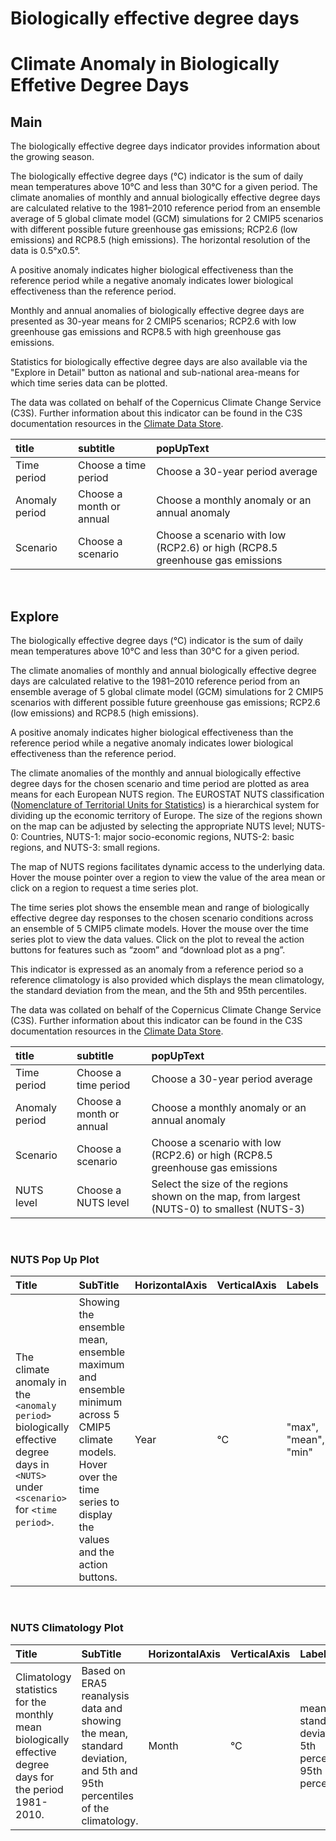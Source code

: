 
Biologically effective degree days
==================================

# Climate Anomaly in Biologically Effetive Degree Days

## Main


The biologically effective degree days indicator provides information about the growing season.

The biologically effective degree days (°C) indicator is the sum of daily mean temperatures above 10°C and less than 30°C for a given period. The climate anomalies of monthly and annual biologically effective degree days are calculated relative to the 1981–2010 reference period from an ensemble average of 5 global climate model (GCM) simulations for 2 CMIP5 scenarios with different possible future greenhouse gas emissions; RCP2.6 (low emissions) and RCP8.5 (high emissions). The horizontal resolution of the data is 0.5°x0.5°.

A positive anomaly indicates higher biological effectiveness than the reference period while a negative anomaly indicates lower biological effectiveness than the reference period.

Monthly and annual anomalies of biologically effective degree days are presented as 30-year means for 2 CMIP5 scenarios; RCP2.6 with low greenhouse gas emissions and RCP8.5 with high greenhouse gas emissions.

Statistics for biologically effective degree days are also available via the "Explore in Detail" button as national and sub-national area-means for which time series data can be plotted.

The data was collated on behalf of the Copernicus Climate Change Service (C3S).  Further information about this indicator can be found in the C3S documentation resources in the [Climate Data Store](https://cds.climate.copernicus.eu/cdsapp#!/dataset/sis-agroclimatic-indicators?tab=overview).  

|title|subtitle|popUpText|
| :--- | :--- | :--- |
|Time period|Choose a time period|Choose a 30-year period average|
|Anomaly period|Choose a month or annual|Choose a monthly anomaly or an annual anomaly|
|Scenario|Choose a scenario|Choose a scenario with low (RCP2.6) or high (RCP8.5 greenhouse gas emissions|


<br />  

## Explore


The biologically effective degree days (°C) indicator is the sum of daily mean temperatures above 10°C and less than 30°C for a given period.

The climate anomalies of monthly and annual biologically effective degree days are calculated relative to the 1981–2010 reference period from an ensemble average of 5 global climate model (GCM) simulations for 2 CMIP5 scenarios with different possible future greenhouse gas emissions; RCP2.6 (low emissions) and RCP8.5 (high emissions).

A positive anomaly indicates higher biological effectiveness than the reference period while a negative anomaly indicates lower biological effectiveness than the reference period.

The climate anomalies of the monthly and annual biologically effective degree days for the chosen scenario and time period are plotted as area means for each European NUTS region.  The EUROSTAT NUTS classification ([Nomenclature of Territorial Units for Statistics](https://ec.europa.eu/eurostat/web/nuts/background)) is a hierarchical system for dividing up the economic territory of Europe. The size of the regions shown on the map can be adjusted by selecting the appropriate NUTS level; NUTS-0: Countries, NUTS-1: major socio-economic regions, NUTS-2: basic regions, and NUTS-3: small regions.

The map of NUTS regions facilitates dynamic access to the underlying data. Hover the mouse pointer over a region to view the value of the area mean or click on a region to request a time series plot.

The time series plot shows the ensemble mean and range of biologically effective degree day responses to the chosen scenario conditions across an ensemble of 5 CMIP5 climate models.  Hover the mouse over the time series plot to view the data values.  Click on the plot to reveal the action buttons for features such as “zoom” and “download plot as a png”.

This indicator is expressed as an anomaly from a reference period so a reference climatology is also provided which displays the mean climatology, the standard deviation from the mean, and the 5th and 95th percentiles.

The data was collated on behalf of the Copernicus Climate Change Service (C3S).  Further information about this indicator can be found in the C3S documentation resources in the [Climate Data Store](https://cds.climate.copernicus.eu/cdsapp#!/dataset/sis-agroclimatic-indicators?tab=overview).  

|title|subtitle |popUpText|
| :--- | :--- | :--- |
|Time period|Choose a time period|Choose a 30-year period average|
|Anomaly period|Choose a month or annual|Choose a monthly anomaly or an annual anomaly|
|Scenario|Choose a scenario|Choose a scenario with low (RCP2.6) or high (RCP8.5 greenhouse gas emissions|
|NUTS level|Choose a NUTS level|Select the size of the regions shown on the map, from largest (NUTS-0) to smallest (NUTS-3)|


<br />  

### NUTS Pop Up Plot

|Title|SubTitle|HorizontalAxis|VerticalAxis|Labels|
| :--- | :--- | :--- | :--- | :--- |
|The climate anomaly in the `<anomaly period>` biologically effective degree days in `<NUTS>` under `<scenario>` for `<time period>`.|Showing the ensemble mean, ensemble maximum and ensemble minimum across 5 CMIP5 climate models. Hover over the time series to display the values and the action buttons.|Year|°C|"max", "mean", "min"|


<br />  

### NUTS Climatology Plot

|Title|SubTitle|HorizontalAxis|VerticalAxis|Labels|
| :--- | :--- | :--- | :--- | :--- |
|Climatology statistics for the monthly mean biologically effective degree days for the period 1981-2010.|Based on ERA5 reanalysis data and showing the mean, standard deviation, and 5th and 95th percentiles of the climatology.|Month|°C|mean and standard deviation, 5th percentile, 95th percentile|
